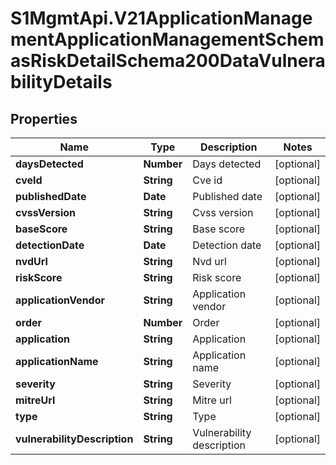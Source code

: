 # S1MgmtApi.V21ApplicationManagementApplicationManagementSchemasRiskDetailSchema200DataVulnerabilityDetails

## Properties
Name | Type | Description | Notes
------------ | ------------- | ------------- | -------------
**daysDetected** | **Number** | Days detected | [optional] 
**cveId** | **String** | Cve id | [optional] 
**publishedDate** | **Date** | Published date | [optional] 
**cvssVersion** | **String** | Cvss version | [optional] 
**baseScore** | **String** | Base score | [optional] 
**detectionDate** | **Date** | Detection date | [optional] 
**nvdUrl** | **String** | Nvd url | [optional] 
**riskScore** | **String** | Risk score | [optional] 
**applicationVendor** | **String** | Application vendor | [optional] 
**order** | **Number** | Order | [optional] 
**application** | **String** | Application | [optional] 
**applicationName** | **String** | Application name | [optional] 
**severity** | **String** | Severity | [optional] 
**mitreUrl** | **String** | Mitre url | [optional] 
**type** | **String** | Type | [optional] 
**vulnerabilityDescription** | **String** | Vulnerability description | [optional] 


